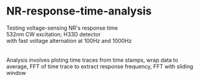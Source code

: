 # NR-response-time-analysis <br/>
Testing voltage-sensing NR's response time <br/>
532nm CW excitation; H33D detector <br/>
with fast voltage alternation at 100Hz and 1000Hz <br/>
 <br/>
  <br/>
Analysis involves ploting time traces from time stamps, wrap data to average, FFT of time trace to extract response frequency, FFT with sliding window
